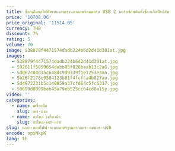 ```yaml
---
title: ซ็อกเก็ตยกไฟฟ้าแบบมาตรฐานสากลพร้อมพอร์ต USB 2 พอร์ตซ่อนติดตั้งซ็อกเก็ตป๊อปอัพ
price: '10708.06'
price_original: '11514.05'
currency: THB
discount: 7%
rating: 5
volume: 70
image: S38879f4471574dadb224b6d2d41d301at.jpg
images:
  - S38879f4471574dadb224b6d2d41d301at.jpg
  - S92611f5059654dabb85f026beab13c2aG.jpg
  - Sd062c04d35c648dc9d9339f1e1253e3an.jpg
  - Sb26f2178c9584123b81f4fcfca4b827au.jpg
  - Sd4972231b5c140859a37cfd64c5fc6317.jpg
  - S0699d8009beb45a79eb525cc64cd8a15y.jpg
video: ''
categories:
  - name: เครื่องมือ
    slug: เคร-องม
  - name: อะไหล่ เครื่องมือ
    slug: อะไหล-เคร-องม
slug: อกเก-ตยกไฟฟ-าแบบมาตรฐานสากลพร-อมพอร-usb
encode: opxNkpK
lang: th
---
```

  